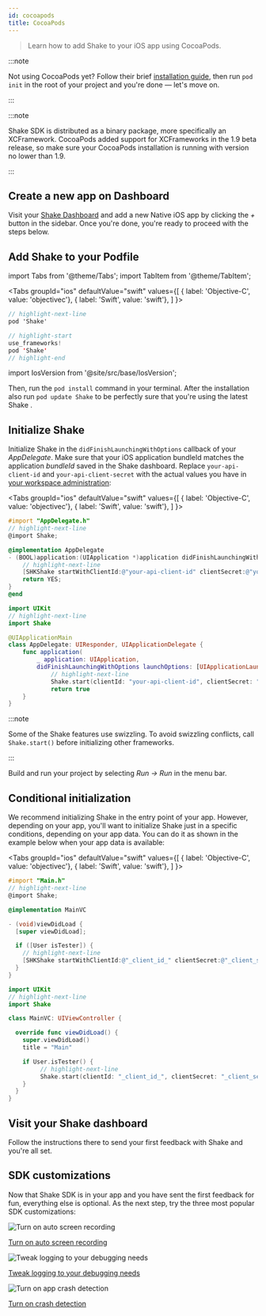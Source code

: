 ```yaml
---
id: cocoapods
title: CocoaPods
---
```


> Learn how to add Shake to your iOS app using CocoaPods.

:::note

Not using CocoaPods yet? Follow their brief [installation guide](https://guides.cocoapods.org/using/getting-started.html#installation),
then run `pod init` in the root of your project and you're done — let's move on.

:::

:::note

Shake SDK is distributed as a binary package, more specifically an XCFramework.
CocoaPods added support for XCFrameworks in the 1.9 beta release, so make sure your CocoaPods installation is
running with version no lower than 1.9.

:::

## Create a new app on Dashboard

Visit your [Shake Dashboard](https://app.shakebugs.com) and add a new Native iOS app by clicking the _+_ button in the sidebar.
Once you're done, you're ready to proceed with the steps below.

## Add Shake to your Podfile

import Tabs from '@theme/Tabs';
import TabItem from '@theme/TabItem';

<Tabs
groupId="ios"
defaultValue="swift"
values={[
{ label: 'Objective-C', value: 'objectivec'},
{ label: 'Swift', value: 'swift'},
]
}>

<TabItem value="objectivec">

```objectivec title="Podfile"
// highlight-next-line
pod 'Shake'
```

</TabItem>

<TabItem value="swift">

```swift title="Podfile"
// highlight-start
use_frameworks!
pod 'Shake'
// highlight-end
```

</TabItem>
</Tabs>

import IosVersion from '@site/src/base/IosVersion';

Then, run the `pod install` command in your terminal.
After the installation also run `pod update Shake` to be perfectly sure that you're using the latest Shake <IosVersion/>.

## Initialize Shake

Initialize Shake in the `didFinishLaunchingWithOptions` callback of your _AppDelegate_.
Make sure that your iOS application bundleId matches the application _bundleId_ saved in the Shake dashboard.
Replace `your-api-client-id` and `your-api-client-secret` with the actual values you have in [your workspace administration](https://app.shakebugs.com/administration):

<Tabs
groupId="ios"
defaultValue="swift"
values={[
{ label: 'Objective-C', value: 'objectivec'},
{ label: 'Swift', value: 'swift'},
]
}>

<TabItem value="objectivec">

```objectivec title="AppDelegate.m"
#import "AppDelegate.h"
// highlight-next-line
@import Shake;

@implementation AppDelegate
- (BOOL)application:(UIApplication *)application didFinishLaunchingWithOptions:(NSDictionary *)launchOptions {
    // highlight-next-line
    [SHKShake startWithClientId:@"your-api-client-id" clientSecret:@"your-api-client-secret"];
    return YES;
}
@end
```

</TabItem>

<TabItem value="swift">

```swift title="AppDelegate.swift"
import UIKit
// highlight-next-line
import Shake

@UIApplicationMain
class AppDelegate: UIResponder, UIApplicationDelegate {
    func application(
        _ application: UIApplication,
        didFinishLaunchingWithOptions launchOptions: [UIApplicationLaunchOptionsKey: Any]?) -> Bool {
            // highlight-next-line
            Shake.start(clientId: "your-api-client-id", clientSecret: "your-api-client-secret")
            return true
    }
}
```

</TabItem>
</Tabs>

:::note

Some of the Shake features use swizzling.
To avoid swizzling conflicts, call `Shake.start()` before initializing other frameworks.

:::

Build and run your project by selecting _Run → Run_ in the menu bar.

## Conditional initialization

We recommend initializing Shake in the entry point of your app.
However, depending on your app, you'll want to initialize Shake just in a specific conditions, depending on your app data.
You can do it as shown in the example below when your app data is available:

<Tabs
groupId="ios"
defaultValue="swift"
values={[
{ label: 'Objective-C', value: 'objectivec'},
{ label: 'Swift', value: 'swift'},
]
}>

<TabItem value="objectivec">

```objectivec title="Main.m"
#import "Main.h"
// highlight-next-line
@import Shake;

@implementation MainVC

- (void)viewDidLoad {
  [super viewDidLoad];

  if ([User isTester]) {
    // highlight-next-line
    [SHKShake startWithClientId:@"_client_id_" clientSecret:@"_client_secret_"];
  }
}
```

</TabItem>

<TabItem value="swift">

```swift title="Main.swift"
import UIKit
// highlight-next-line
import Shake

class MainVC: UIViewController {

  override func viewDidLoad() {
    super.viewDidLoad()
    title = "Main"

    if User.isTester() {
         // highlight-next-line
         Shake.start(clientId: "_client_id_", clientSecret: "_client_secret_")
    }
  }
}
```

</TabItem>
</Tabs>

## Visit your Shake dashboard

Follow the instructions there to send your first feedback with Shake and you're all set.

## SDK customizations

Now that Shake SDK is in your app and you have sent the first feedback for fun, everything else is optional.
As the next step, try the three most popular SDK customizations:

<div class="featuresList">
    <div>
        <img src="/docs/img/screen-recording@2x.png" alt="Turn on auto screen recording"/>
        <p><a href="/docs/ios/configuration-and-data/auto-screen-recording/">Turn on auto screen recording</a></p>
    </div>
    <div>
        <img src="/docs/img/steps-to-reproduce@2x.png" alt="Tweak logging to your debugging needs"/>
        <p><a href="/docs/ios/configuration-and-data/activity-history">Tweak logging to your debugging needs</a></p>
    </div>
    <div>
        <img src="/docs/img/crash-reporting@2x.png" alt="Turn on app crash detection"/>
        <p><a href="/docs/ios/crash-reports/overview">Turn on crash detection</a></p>
    </div>
</div>
